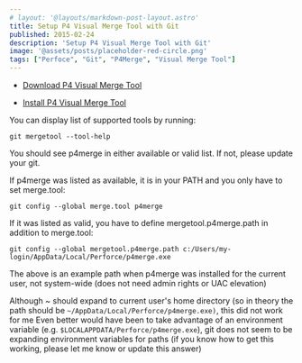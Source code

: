```yaml
---
# layout: '@layouts/markdown-post-layout.astro'
title: Setup P4 Visual Merge Tool with Git
published: 2015-02-24
description: 'Setup P4 Visual Merge Tool with Git'
image: '@assets/posts/placeholder-red-circle.png'
tags: ["Perfoce", "Git", "P4Merge", "Visual Merge Tool"]
---
```



* [Download P4 Visual Merge Tool](http://www.perforce.com/product/components/perforce-visual-merge-and-diff-tools)

* [Install P4 Visual Merge Tool](http://stackoverflow.com/questions/426026/git-on-windows-how-do-you-set-up-a-mergetool)

You can display list of supported tools by running:

```shell
git mergetool --tool-help
```

You should see p4merge in either available or valid list. If not, please update your git.

If p4merge was listed as available, it is in your PATH and you only have to set merge.tool:

```shell
git config --global merge.tool p4merge
```

If it was listed as valid, you have to define mergetool.p4merge.path in addition to merge.tool:

```shell
git config --global mergetool.p4merge.path c:/Users/my-login/AppData/Local/Perforce/p4merge.exe
```

The above is an example path when p4merge was installed for the current user, not system-wide (does not need admin rights or UAC elevation)

Although ~ should expand to current user's home directory (so in theory the path should be `~/AppData/Local/Perforce/p4merge.exe)`, this did not work for me
Even better would have been to take advantage of an environment variable (e.g. `$LOCALAPPDATA/Perforce/p4merge.exe`), git does not seem to be expanding environment variables for paths (if you know how to get this working, please let me know or update this answer)
